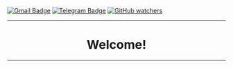 [![Gmail Badge](https://img.shields.io/badge/-Gmail-red?style=flat-square&logo=Gmail&style=plastic&logoColor=white&link=mailto:batista.marcelo34@gmail.com)](mailto:batista.marcelo34@gmail.com)  [![Telegram Badge](https://img.shields.io/badge/-Telegram-blue?style=flat-square&logo=Telegram&style=plastic&logoColor=white&link=https://t.me/SP4CNE/)](https://t.me/SP4CNE/) [![GitHub watchers](https://img.shields.io/github/watchers/Naereen/StrapDown.js.svg?style=social&label=Watch&maxAge=2592000)](https://GitHub.com/marcellobatiista/StrapDown.js/watchers/)

------

<center><h1>
    Welcome!
    </h1>  </center>


------
